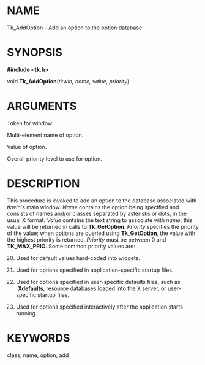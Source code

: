 # NAME

Tk_AddOption - Add an option to the option database

# SYNOPSIS

**#include \<tk.h\>**

void **Tk_AddOption**(*tkwin, name, value, priority*)

# ARGUMENTS

Token for window.

Multi-element name of option.

Value of option.

Overall priority level to use for option.

# DESCRIPTION

This procedure is invoked to add an option to the database associated
with *tkwin*\'s main window. *Name* contains the option being specified
and consists of names and/or classes separated by asterisks or dots, in
the usual X format. *Value* contains the text string to associate with
*name*; this value will be returned in calls to **Tk_GetOption**.
*Priority* specifies the priority of the value; when options are queried
using **Tk_GetOption**, the value with the highest priority is returned.
*Priority* must be between 0 and **TK_MAX_PRIO**. Some common priority
values are:

20. Used for default values hard-coded into widgets.

21. Used for options specified in application-specific startup files.

22. Used for options specified in user-specific defaults files, such as
    **.Xdefaults**, resource databases loaded into the X server, or
    user-specific startup files.

23. Used for options specified interactively after the application
    starts running.

# KEYWORDS

class, name, option, add

<!---
Copyright (c) 1998-2000 by Scriptics Corporation
-->

